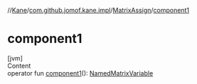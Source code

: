 //[Kane](../../index.md)/[com.github.jomof.kane.impl](../index.md)/[MatrixAssign](index.md)/[component1](component1.md)



# component1  
[jvm]  
Content  
operator fun [component1](component1.md)(): [NamedMatrixVariable](../-named-matrix-variable/index.md)  



